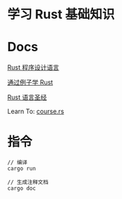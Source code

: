 # 学习 Rust 基础知识

# Docs

[Rust 程序设计语言](https://rustwiki.org/zh-CN/book/)

[通过例子学 Rust](https://rustwiki.org/zh-CN/rust-by-example/)

[Rust 语言圣经](https://course.rs/basic/intro.html)

Learn To: [course.rs](https://course.rs/advance/functional-programing/closure.html)

# 指令

```
// 编译
cargo run

// 生成注释文档
cargo doc

```
